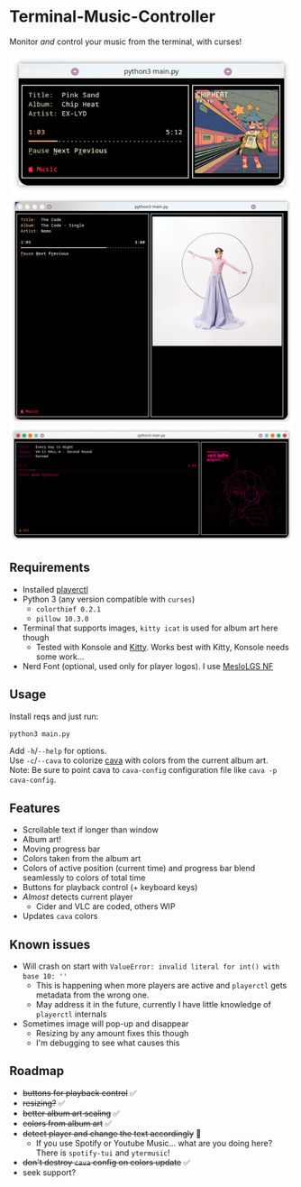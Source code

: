 # Terminal-Music-Controller

Monitor *and* control your music from the terminal, with curses!

![Example view](example.png)
![Example view](example2.png)
![Example view](example3.png)

## Requirements
- Installed [playerctl](https://github.com/altdesktop/playerctl)
- Python 3 (any version compatible with `curses`)
  - `colorthief 0.2.1`
  - `pillow 10.3.0`
- Terminal that supports images, `kitty icat` is used for album art here though
  - Tested with Konsole and [Kitty](https://github.com/kovidgoyal/kitty). Works best with Kitty, Konsole needs some work...
- Nerd Font (optional, used only for player logos). I use [MesloLGS NF](https://github.com/romkatv/dotfiles-public/tree/master/.local/share/fonts/NerdFonts)

## Usage
Install reqs and just run:
```bash
python3 main.py
```
Add `-h`/`--help` for options.  
Use `-c`/`--cava` to colorize [cava](https://github.com/karlstav/cava) with colors from the current album art.  
Note: Be sure to point cava to `cava-config` configuration file like `cava -p cava-config`.

## Features
- Scrollable text if longer than window
- Album art!
- Moving progress bar
- Colors taken from the album art
- Colors of active position (current time) and progress bar blend seamlessly to colors of total time
- Buttons for playback control (+ keyboard keys)
- *Almost* detects current player
  - Cider and VLC are coded, others WIP
- Updates `cava` colors
## Known issues
- Will crash on start with `ValueError: invalid literal for int() with base 10: ''`
  - This is happening when more players are active and `playerctl` gets metadata from the wrong one.
  - May address it in the future, currently I have little knowledge of `playerctl` internals
- Sometimes image will pop-up and disappear
  - Resizing by any amount fixes this though
  - I'm debugging to see what causes this
## Roadmap
- ~~buttons for playback control~~ ✅
- ~~resizing?~~ ✅
- ~~better album art scaling~~ ✅
- ~~colors from album art~~ ✅
- ~~detect player and change the text accordingly~~ 🤏
  - If you use Spotify or Youtube Music... what are you doing here? There is `spotify-tui` and `ytermusic`!
- ~~don't destroy `cava` config on colors update~~ ✅
- seek support?